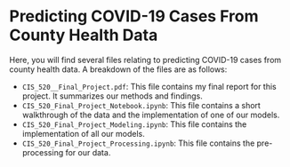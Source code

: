 # Predicting COVID-19 Cases From County Health Data

Here, you will find several files relating to predicting COVID-19 cases from county health data. A breakdown of the files are as follows:

- `CIS_520__Final_Project.pdf`: This file contains my final report for this project. It summarizes our methods and findings.
- `CIS_520_Final_Project_Notebook.ipynb`: This file contains a short walkthrough of the data and the implementation of one of our models.
- `CIS_520_Final_Project_Modeling.ipynb`: This file contains the implementation of all our models.
- `CIS_520_Final_Project_Processing.ipynb`: This file contains the pre-processing for our data.
